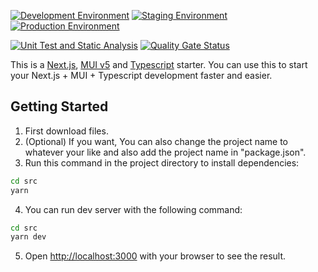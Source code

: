 [![Development Environment](https://github.com/MyHelp-Ltd/web-application-v2/actions/workflows/development-environment.yml/badge.svg)](https://github.com/MyHelp-Ltd/web-application-v2/actions/workflows/development-environment.yml) [![Staging Environment](https://github.com/MyHelp-Ltd/web-application-v2/actions/workflows/staging-environment.yml/badge.svg)](https://github.com/MyHelp-Ltd/web-application-v2/actions/workflows/staging-environment.yml) [![Production Environment](https://github.com/MyHelp-Ltd/web-application-v2/actions/workflows/production-environment.yml/badge.svg)](https://github.com/MyHelp-Ltd/web-application-v2/actions/workflows/production-environment.yml)

[![Unit Test and Static Analysis](https://github.com/MyHelp-Ltd/web-application-v2/actions/workflows/unit-test-and-static-analysis.yml/badge.svg)](https://github.com/MyHelp-Ltd/web-application-v2/actions/workflows/unit-test-and-static-analysis.yml) [![Quality Gate Status](https://sonarcloud.io/api/project_badges/measure?project=MyHelp-Ltd_web-application-v2&metric=alert_status&token=c1516a0081bc7d0b31a25b2955ba85c6e8c2b569)](https://sonarcloud.io/dashboard?id=MyHelp-Ltd_web-application-v2)

This is a [Next.js](https://nextjs.org/), [MUI v5](https://mui.com/) and [Typescript](https://github.com/microsoft/TypeScript) starter. You can use this to start your Next.js + MUI + Typescript development faster and easier.

## Getting Started

1. First download files.
2. (Optional) If you want, You can also change the project name to whatever your like and also add the project name in "package.json".
3. Run this command in the project directory to install dependencies:

```bash
cd src
yarn
```

4. You can run dev server with the following command:

```bash
cd src
yarn dev
```

5. Open [http://localhost:3000](http://localhost:3000) with your browser to see the result.
